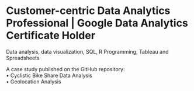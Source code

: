 <h1> Customer-centric Data Analytics Professional | Google Data Analytics Certificate Holder </h1>
<p> Data analysis, data visualization, SQL, R Programming, Tableau and Spreadsheets</p>
A case study published on the GitHub repository:
</br>
•	Cyclistic Bike Share Data Analysis
</br>
•	Geolocation Analysis


